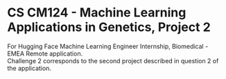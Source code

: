 # CS CM124 - Machine Learning Applications in Genetics, Project 2
For Hugging Face Machine Learning Engineer Internship, Biomedical - EMEA Remote application.  
Challenge 2 corresponds to the second project described in question 2 of the application. 
